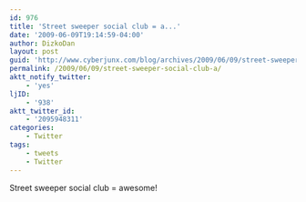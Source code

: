 ```yaml
---
id: 976
title: 'Street sweeper social club = a...'
date: '2009-06-09T19:14:59-04:00'
author: DizkoDan
layout: post
guid: 'http://www.cyberjunx.com/blog/archives/2009/06/09/street-sweeper-social-club-a/'
permalink: /2009/06/09/street-sweeper-social-club-a/
aktt_notify_twitter:
    - 'yes'
ljID:
    - '938'
aktt_twitter_id:
    - '2095948311'
categories:
    - Twitter
tags:
    - tweets
    - Twitter
---
```


Street sweeper social club = awesome!